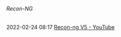 ######  Recon-NG

2022-02-24 08:17 [Recon-ng V5 - YouTube](https://m.youtube.com/playlist?list=PLBf0hzazHTGOg9taK90uFjdcb8UgGfRKZ)



